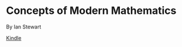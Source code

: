 # Concepts of Modern Mathematics
By Ian Stewart

[Kindle](https://read.amazon.com/?asin=B00CWR4MIK)
